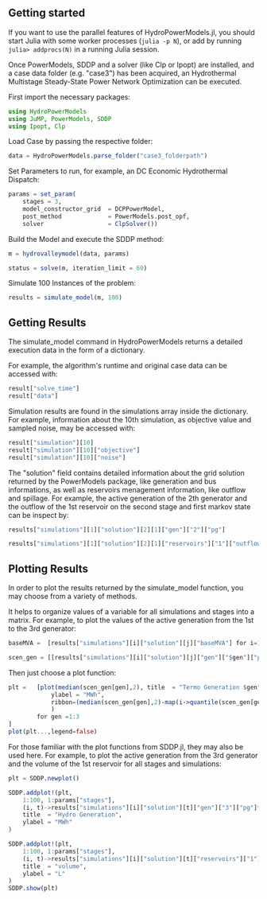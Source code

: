 ## Getting started

If you want to use the parallel features of HydroPowerModels.jl, you should start Julia with
some worker processes (`julia -p N`), or add by running `julia> addprocs(N)` in
a running Julia session.

Once PowerModels, SDDP and a solver (like Clp or Ipopt) are installed, and a case data folder (e.g. "case3") has been acquired, an Hydrothermal Multistage Steady-State Power Network Optimization can be executed.

First import the necessary packages:

```julia
using HydroPowerModels
using JuMP, PowerModels, SDDP
using Ipopt, Clp
```

Load Case by passing the respective folder:


```julia
data = HydroPowerModels.parse_folder("case3_folderpath")
```

Set Parameters to run, for example, an DC Economic Hydrothermal Dispatch:

```julia
params = set_param( 
    stages = 3, 
    model_constructor_grid  = DCPPowerModel,
    post_method             = PowerModels.post_opf,
    solver                  = ClpSolver())
```

Build the Model and execute the SDDP method:

```julia
m = hydrovalleymodel(data, params)

status = solve(m, iteration_limit = 60)
```

Simulate 100 Instances of the problem:

```julia
results = simulate_model(m, 100)
```

## Getting Results

The simulate_model command in HydroPowerModels returns a detailed execution data in the form of a dictionary.

For example, the algorithm's runtime and original case data can be accessed with:

```julia
result["solve_time"]
result["data"]
```

Simulation results are found in the simulations array inside the dictionary. For example, information about the 10th simulation, as objective value and sampled noise, may be accessed with:

```julia
result["simulation"][10]
result["simulation"][10]["objective"]
result["simulation"][10]["noise"]
```

The "solution" field contains detailed information about the grid solution returned by the PowerModels package, like generation and bus informations, as well as reservoirs menagement information, like outflow and spillage. For example, the active generation of the 2th generator and the outflow of the 1st reservoir on the second stage and first markov state can be inspect by:

```julia
results["simulations"][1]["solution"][2][1]["gen"]["2"]["pg"]

results["simulations"][1]["solution"][2][1]["reservoirs"]["1"]["outflow"]
```

## Plotting Results

In order to plot the results returned by the simulate_model function, you may choose from a variety of methods.

It helps to organize values of a variable for all simulations and stages into a matrix. For example, to plot the values of the active generation from the 1st to the 3rd generator:

```julia
baseMVA =  [results["simulations"][i]["solution"][j]["baseMVA"] for i=1:100, j=1:12]'

scen_gen = [[results["simulations"][i]["solution"][j]["gen"]["$gen"]["pg"] for i=1:100, j=1:12]'.*baseMVA for gen =1:3]
```
Then just choose a plot function:

```julia
plt =   [plot(median(scen_gen[gen],2), title  = "Termo Generation $gen",
            ylabel = "MWh",
            ribbon=(median(scen_gen[gen],2)-map(i->quantile(scen_gen[gen][i,:],0.05), 1:12),map(i->quantile(scen_gen[gen][i,:],0.95), 1:12)-median(scen_gen[gen],2))     
            )
        for gen =1:3
]
plot(plt...,legend=false)
```

For those familiar with the plot functions from SDDP.jl, they may also be used here. For example, to plot the active generation from the 3rd generator and the volume of the 1st reservoir for all stages and simulations:

```julia
plt = SDDP.newplot()

SDDP.addplot!(plt,
    1:100, 1:params["stages"],
    (i, t)->results["simulations"][i]["solution"][t]["gen"]["3"]["pg"]*results["simulations"][i]["solution"][t]["baseMVA"],
    title  = "Hydro Generation",
    ylabel = "MWh"
)

SDDP.addplot!(plt,
    1:100, 1:params["stages"],
    (i, t)->results["simulations"][i]["solution"][t]["reservoirs"]["1"]["volume"],
    title  = "volume",
    ylabel = "L"
)
SDDP.show(plt)
```